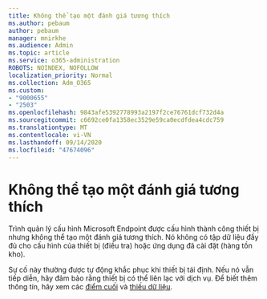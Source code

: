 ```yaml
---
title: Không thể tạo một đánh giá tương thích
ms.author: pebaum
author: pebaum
manager: mnirkhe
ms.audience: Admin
ms.topic: article
ms.service: o365-administration
ROBOTS: NOINDEX, NOFOLLOW
localization_priority: Normal
ms.collection: Adm_O365
ms.custom:
- "9000655"
- "2503"
ms.openlocfilehash: 9843afe5392778993a2197f2ce76761dcf732d4a
ms.sourcegitcommit: c6692ce0fa1358ec3529e59ca0ecdfdea4cdc759
ms.translationtype: MT
ms.contentlocale: vi-VN
ms.lasthandoff: 09/14/2020
ms.locfileid: "47674096"
---
```

# <a name="cant-create-a-compatibility-assessment"></a>Không thể tạo một đánh giá tương thích

Trình quản lý cấu hình Microsoft Endpoint được cấu hình thành công thiết bị nhưng không thể tạo một đánh giá tương thích. Nó không có tập dữ liệu đầy đủ cho cấu hình của thiết bị (điều tra) hoặc ứng dụng đã cài đặt (hàng tồn kho).

Sự cố này thường được tự động khắc phục khi thiết bị tái định. Nếu nó vẫn tiếp diễn, hãy đảm bảo rằng thiết bị có thể liên lạc với dịch vụ. Để biết thêm thông tin, hãy xem các [điểm cuối](https://docs.microsoft.com/configmgr/desktop-analytics/enable-data-sharing#endpoints) và [thiếu dữ liệu](https://docs.microsoft.com/configmgr/desktop-analytics/monitor-connection-health#missing-data).
